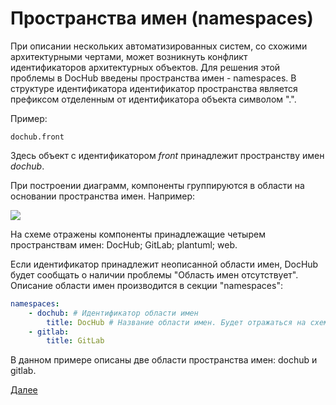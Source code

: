 # Пространства имен (namespaces)

При описании нескольких автоматизированных систем, со схожими архитектурными чертами, может возникнуть
конфликт идентификаторов архитектурных объектов. Для решения этой проблемы в DocHub введены
пространства имен - namespaces. В структуре идентификатора идентификатор пространства является
префиксом отделенным от идентификатора объекта символом ".".

Пример:
```text
dochub.front
```

Здесь объект с идентификатором _front_ принадлежит пространству имен _dochub_.

При построении диаграмм, компоненты группируются в области на основании пространства имен. Например:

![](@context/dochub.c4level1)

На схеме отражены компоненты принадлежащие четырем пространствам имен: DocHub; GitLab; plantuml; web.

Если идентификатор принадлежит неописанной области имен, DocHub будет сообщать
о наличии проблемы "Область имен отсутствует". Описание области имен производится в секции
"namespaces":

```yaml
namespaces:
    - dochub: # Идентификатор области имен
        title: DocHub # Название области имен. Будет отражаться на схемах
    - gitlab:
        title: GitLab
```

В данном примере описаны две области пространства имен: dochub и gitlab.

[Далее](/docs/dochub_components)
